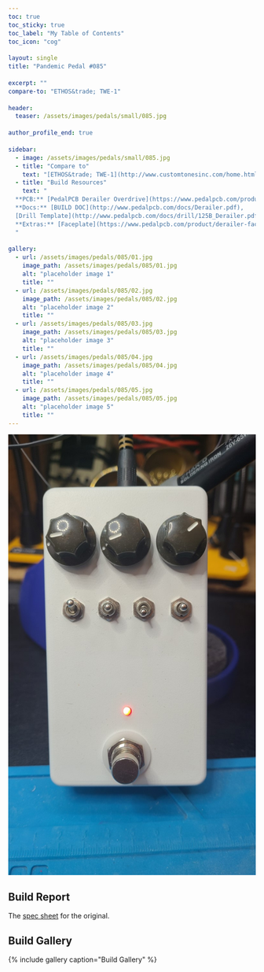```yaml
---
toc: true
toc_sticky: true
toc_label: "My Table of Contents"
toc_icon: "cog"

layout: single
title: "Pandemic Pedal #085"

excerpt: ""
compare-to: "ETHOS&trade; TWE-1"

header:
  teaser: /assets/images/pedals/small/085.jpg

author_profile_end: true

sidebar:
  - image: /assets/images/pedals/small/085.jpg
  - title: "Compare to"
    text: "[ETHOS&trade; TWE-1](http://www.customtonesinc.com/home.html)"
  - title: "Build Resources"
    text: "
  **PCB:** [PedalPCB Derailer Overdrive](https://www.pedalpcb.com/product/derailer/)<br>
  **Docs:** [BUILD DOC](http://www.pedalpcb.com/docs/Derailer.pdf),
  [Drill Template](http://www.pedalpcb.com/docs/drill/125B_Derailer.pdf)<br>
  **Extras:** [Faceplate](https://www.pedalpcb.com/product/derailer-faceplate/)
  "

gallery:
  - url: /assets/images/pedals/085/01.jpg
    image_path: /assets/images/pedals/085/01.jpg
    alt: "placeholder image 1"
    title: ""
  - url: /assets/images/pedals/085/02.jpg
    image_path: /assets/images/pedals/085/02.jpg
    alt: "placeholder image 2"
    title: ""
  - url: /assets/images/pedals/085/03.jpg
    image_path: /assets/images/pedals/085/03.jpg
    alt: "placeholder image 3"
    title: ""
  - url: /assets/images/pedals/085/04.jpg
    image_path: /assets/images/pedals/085/04.jpg
    alt: "placeholder image 4"
    title: ""
  - url: /assets/images/pedals/085/05.jpg
    image_path: /assets/images/pedals/085/05.jpg
    alt: "placeholder image 5"
    title: ""
---
```


[![header](/assets/images/pedals/085.jpg)](/assets/images/pedals/085.jpg)



## Build Report ##

The [spec sheet](http://nebula.wsimg.com/b93a80acc190adf9a86f67bd5f88eaa3?AccessKeyId=15E3D289471B90FCC117&disposition=0&alloworigin=1) for the original.


## Build Gallery ##

{% include gallery caption="Build Gallery" %}